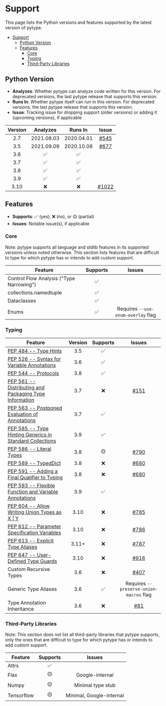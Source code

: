 # Support

<!--* freshness: { owner: 'rechen' reviewed: '2021-07-09' } *-->

This page lists the Python versions and features supported by the latest version
of pytype.

<!--ts-->
   * [Support](#support)
      * [Python Version](#python-version)
      * [Features](#features)
         * [Core](#core)
         * [Typing](#typing)
         * [Third-Party Libraries](#third-party-libraries)

<!-- Added by: rechen, at: 2021-10-11T13:17-07:00 -->

<!--te-->

## Python Version

*   **Analyzes**: Whether pytype can analyze code written for this version. For
    deprecated versions, the last pytype release that supports this version.
*   **Runs In**: Whether pytype itself can run in this version. For deprecated
    versions, the last pytype release that supports this version.
*   **Issue**: Tracking issue for dropping support (older versions) or adding it
    (upcoming versions), if applicable

Version | Analyzes   | Runs In    | Issue
:-----: | :--------: | :--------: | :----------:
2.7     | 2021.08.03 | 2020.04.01 | [#545][py27]
3.5     | 2021.09.09 | 2020.10.08 | [#677][py35]
3.6     | ✅          | ✅          |
3.7     | ✅          | ✅          |
3.8     | ✅          | ✅          |
3.9     | ✅          | ✅          |
3.10    | ❌          | ❌          | [#1022][py310]

## Features

*   **Supports**: ✅ (yes), ❌ (no), or 🟡 (partial)
*   **Issues**: Notable issue(s), if applicable

### Core

Note: pytype supports all language and stdlib features in its supported versions
unless noted otherwise. This section lists features that are difficult to type
for which pytype has or intends to add custom support.

Feature                                  | Supports | Issues
---------------------------------------- | :------: | :----------:
Control Flow Analysis ("Type Narrowing") | ✅        |
collections.namedtuple                   | ✅        |
Dataclasses                              | ✅        |
Enums                                    | ✅        | Requires `--use-enum-overlay` flag

### Typing

Feature                                                         | Version | Supports | Issues
--------------------------------------------------------------- | :-----: | :------: | :----:
[PEP 484 -- Type Hints][484]                                    | 3.5     | ✅       |
[PEP 526 -- Syntax for Variable Annotations][526]               | 3.6     | ✅       |
[PEP 544 -- Protocols][544]                                     | 3.8     | ✅       |
[PEP 561 -- Distributing and Packaging Type Information][561]   | 3.7     | ❌       | [#151][packaging]
[PEP 563 -- Postponed Evaluation of Annotations][563]           | 3.7     | ✅       |
[PEP 585 -- Type Hinting Generics in Standard Collections][585] | 3.9     | ✅       |
[PEP 586 -- Literal Types][586]                                 | 3.8     | 🟡       | [#790][literal-enums]
[PEP 589 -- TypedDict][589]                                     | 3.8     | ❌       | [#680][typeddict]
[PEP 591 -- Adding a Final Qualifier to Typing][591]            | 3.8     | ❌       | [#680][final]
[PEP 593 -- Flexible Function and Variable Annotations][593]    | 3.9     | ✅       |
[PEP 604 -- Allow Writing Union Types as X \| Y][604]           | 3.10    | ❌       | [#785][union-pipe]
[PEP 612 -- Parameter Specification Variables][612]             | 3.10    | ❌       | [#786][param-spec]
[PEP 613 -- Explicit Type Aliases][613]                         | 3.11+   | ❌       | [#787][typealias]
[PEP 647 -- User-Defined Type Guards][647]                      | 3.10    | ❌       | [#916][type-guards]
Custom Recursive Types                                          | 3.6     | ❌       | [#407][recursive-types]
Generic Type Aliases                                            | 3.6     | ✅       | Requires `--preserve-union-macros` flag
Type Annotation Inheritance                                     | 3.6     | ❌       | [#81][annotation-inheritance]

### Third-Party Libraries

Note: This section does not list all third-party libraries that pytype supports,
only the ones that are difficult to type for which pytype has or intends to add
custom support.

Feature    | Supports | Issues
---------- | :------: | :----------------------:
Attrs      | ✅        |
Flax       | 🟡        | Google-internal
Numpy      | 🟡        | Minimal type stub
Tensorflow | 🟡        | Minimal, Google-internal

[484]: https://www.python.org/dev/peps/pep-0484
[526]: https://www.python.org/dev/peps/pep-0526
[544]: https://www.python.org/dev/peps/pep-0544
[561]: https://www.python.org/dev/peps/pep-0561
[563]: https://www.python.org/dev/peps/pep-0563
[585]: https://www.python.org/dev/peps/pep-0585
[586]: https://www.python.org/dev/peps/pep-0586
[589]: https://www.python.org/dev/peps/pep-0589
[591]: https://www.python.org/dev/peps/pep-0591
[593]: https://www.python.org/dev/peps/pep-0593
[604]: https://www.python.org/dev/peps/pep-0604
[612]: https://www.python.org/dev/peps/pep-0612
[613]: https://www.python.org/dev/peps/pep-0613
[647]: https://www.python.org/dev/peps/pep-0647
[annotated]: https://github.com/google/pytype/issues/791
[annotation-inheritance]: https://github.com/google/pytype/issues/81
[final]: https://github.com/google/pytype/issues/680
[generic-aliases]: https://github.com/google/pytype/issues/793
[literal-enums]: https://github.com/google/pytype/issues/790
[packaging]: https://github.com/google/pytype/issues/151
[param-spec]: https://github.com/google/pytype/issues/786
[py27]: https://github.com/google/pytype/issues/545
[py35]: https://github.com/google/pytype/issues/677
[py39]: https://github.com/google/pytype/issues/749
[py310]: https://github.com/google/pytype/issues/1022
[recursive-types]: https://github.com/google/pytype/issues/407
[type-guards]: https://github.com/google/pytype/issues/916
[typealias]: https://github.com/google/pytype/issues/787
[typeddict]: https://github.com/google/pytype/issues/680
[union-pipe]: https://github.com/google/pytype/issues/785
